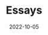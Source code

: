 ---
title: Essays
emoji: 📜
description: Essays of stuff that I find mildly interesting to very interesting 
date: 2022-10-05
---